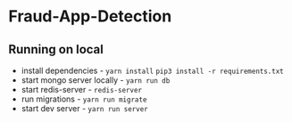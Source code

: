 # Fraud-App-Detection
## Running on local
* install dependencies - 
`yarn install`
`pip3 install -r requirements.txt`
* start mongo server locally - `yarn run db`
* start redis-server - `redis-server`
* run migrations - `yarn run migrate`
* start dev server - `yarn run server`
